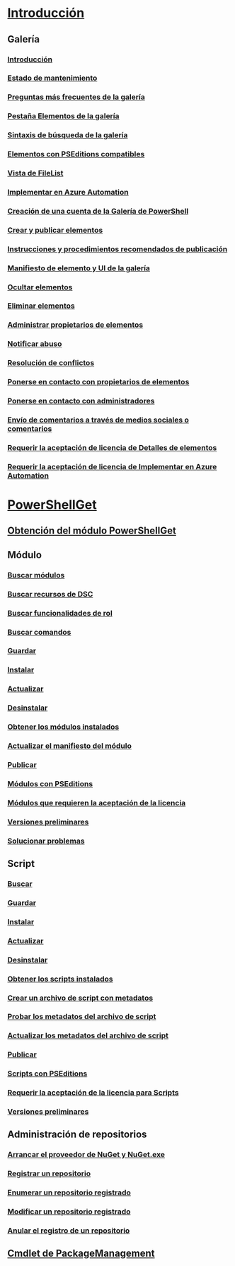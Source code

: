 # [Introducción](readme.md)
## Galería
### [Introducción](psgallery/psgallery_gettingstarted.md)
### [Estado de mantenimiento](psgallery/psgallery_status.md)
### [Preguntas más frecuentes de la galería](psgallery/psgallery_faqs.md)
### [Pestaña Elementos de la galería](psgallery/psgallery_items_tab.md)
### [Sintaxis de búsqueda de la galería](psgallery/psgallery_search_syntax.md)
### [Elementos con PSEditions compatibles](psgallery/psgallery_pseditions.md)
### [Vista de FileList](psgallery/psgallery_filelist_feature.md)
### [Implementar en Azure Automation](psgallery/psgallery_deploy_to_azure_automation.md)
### [Creación de una cuenta de la Galería de PowerShell](psgallery/psgallery_creating_an_account.md)
### [Crear y publicar elementos](psgallery/Creating-and-Publishing-an-item.md)
### [Instrucciones y procedimientos recomendados de publicación](psgallery/psgallery-PublishingGuidelines.md)
### [Manifiesto de elemento y UI de la galería ](psgallery/psgallery_ItemManifestAffectingUI.md)
### [Ocultar elementos](psgallery/psgallery_unlist_items.md)
### [Eliminar elementos](psgallery/Deleting-Items.md)
### [Administrar propietarios de elementos](psgallery/Managing-Item-Owners.md)
### [Notificar abuso](psgallery/psgallery_report_abuse.md)
### [Resolución de conflictos](psgallery/psgallery_dispute_resolution.md)
### [Ponerse en contacto con propietarios de elementos](psgallery/psgallery_contacting_item_owners.md)
### [Ponerse en contacto con administradores](psgallery/psgallery_contacting_administrators.md)
### [Envío de comentarios a través de medios sociales o comentarios](psgallery/psgallery-SocialMediaFeedback.md)
### [Requerir la aceptación de licencia de Detalles de elementos](psgallery/psgallery_requires_license_acceptance.md)
### [Requerir la aceptación de licencia de Implementar en Azure Automation](psgallery/psgallery_deploy_to_azure_automation_requireLicenseAcceptance.md)

# [PowerShellGet](psget/overview.md)
## [Obtención del módulo PowerShellGet](psget/get_psget_module.md)

## Módulo
### [Buscar módulos](psget/module/psget_find-module.md)
### [Buscar recursos de DSC](psget/module/psget_find-dscresource.md)
### [Buscar funcionalidades de rol](psget/module/psget_find-rolecapability.md)
### [Buscar comandos](psget/module/psget_find-command.md)
### [Guardar](psget/module/psget_save-module.md)
### [Instalar](psget/module/psget_install-module.md)
### [Actualizar](psget/module/psget_update-module.md)
### [Desinstalar](psget/module/psget_uninstall-module.md)
### [Obtener los módulos instalados](psget/module/psget_get-installedmodule.md)
### [Actualizar el manifiesto del módulo](psget/module/psget_update-modulemanifest.md)
### [Publicar](psget/module/psget_publish-module.md)
### [Módulos con PSEditions](psget/module/modulewithpseditionsupport.md)
### [Módulos que requieren la aceptación de la licencia](psget/module/RequireLicenseAcceptance.md)
### [Versiones preliminares](psget/module/PreReleaseModule.md)
### [Solucionar problemas](psget/psget_cmdlets_troubleshooting.md)

## Script
### [Buscar](psget/script/psget_find-script.md)
### [Guardar](psget/script/psget_save-script.md)
### [Instalar](psget/script/psget_install-script.md)
### [Actualizar](psget/script/psget_update-script.md)
### [Desinstalar](psget/script/psget_uninstall-script.md)
### [Obtener los scripts instalados](psget/script/psget_get-installedscript.md)
### [Crear un archivo de script con metadatos](psget/script/psget_new-scriptfileinfo.md)
### [Probar los metadatos del archivo de script](psget/script/psget_test-scriptfileinfo.md)
### [Actualizar los metadatos del archivo de script](psget/script/psget_update-scriptfileinfo.md)
### [Publicar](psget/script/psget_publish-script.md)
### [Scripts con PSEditions](psget/script/scriptwithpseditionsupport.md)
### [Requerir la aceptación de la licencia para Scripts](psget/script/script_RequireLicenseAcceptance.md)
### [Versiones preliminares](psget/script/PreReleaseScript.md)
## Administración de repositorios
### [Arrancar el proveedor de NuGet y NuGet.exe](psget/repository/bootstrapping_nuget_proivder_and_exe.md)
### [Registrar un repositorio](psget/repository/psget_register-psrepository.md)
### [Enumerar un repositorio registrado](psget/repository/psget_get-psrepository.md)
### [Modificar un repositorio registrado](psget/repository/psget_set-psrepository.md)
### [Anular el registro de un repositorio](psget/repository/psget_unregister-psrepository.md)

## [Cmdlet de PackageManagement](psget/oneget/PackageManagement_cmdlets.md)
